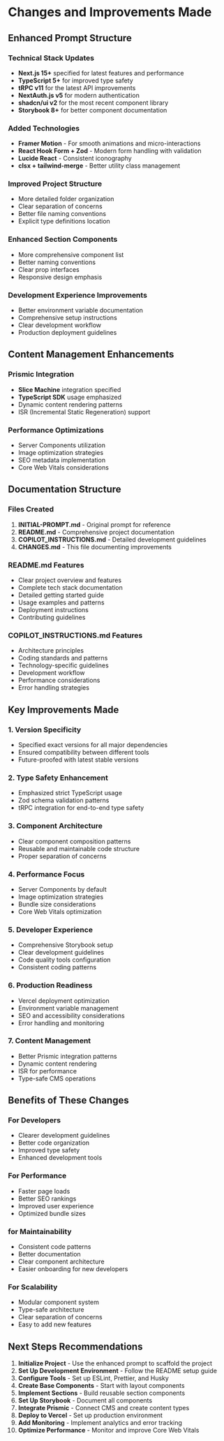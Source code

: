 # Changes and Improvements Made

## Enhanced Prompt Structure

### Technical Stack Updates
- **Next.js 15+** specified for latest features and performance
- **TypeScript 5+** for improved type safety
- **tRPC v11** for the latest API improvements
- **NextAuth.js v5** for modern authentication
- **shadcn/ui v2** for the most recent component library
- **Storybook 8+** for better component documentation

### Added Technologies
- **Framer Motion** - For smooth animations and micro-interactions
- **React Hook Form + Zod** - Modern form handling with validation
- **Lucide React** - Consistent iconography
- **clsx + tailwind-merge** - Better utility class management

### Improved Project Structure
- More detailed folder organization
- Clear separation of concerns
- Better file naming conventions
- Explicit type definitions location

### Enhanced Section Components
- More comprehensive component list
- Better naming conventions
- Clear prop interfaces
- Responsive design emphasis

### Development Experience Improvements
- Better environment variable documentation
- Comprehensive setup instructions
- Clear development workflow
- Production deployment guidelines

## Content Management Enhancements

### Prismic Integration
- **Slice Machine** integration specified
- **TypeScript SDK** usage emphasized
- Dynamic content rendering patterns
- ISR (Incremental Static Regeneration) support

### Performance Optimizations
- Server Components utilization
- Image optimization strategies
- SEO metadata implementation
- Core Web Vitals considerations

## Documentation Structure

### Files Created
1. **INITIAL-PROMPT.md** - Original prompt for reference
2. **README.md** - Comprehensive project documentation
3. **COPILOT_INSTRUCTIONS.md** - Detailed development guidelines
4. **CHANGES.md** - This file documenting improvements

### README.md Features
- Clear project overview and features
- Complete tech stack documentation
- Detailed getting started guide
- Usage examples and patterns
- Deployment instructions
- Contributing guidelines

### COPILOT_INSTRUCTIONS.md Features
- Architecture principles
- Coding standards and patterns
- Technology-specific guidelines
- Development workflow
- Performance considerations
- Error handling strategies

## Key Improvements Made

### 1. Version Specificity
- Specified exact versions for all major dependencies
- Ensured compatibility between different tools
- Future-proofed with latest stable versions

### 2. Type Safety Enhancement
- Emphasized strict TypeScript usage
- Zod schema validation patterns
- tRPC integration for end-to-end type safety

### 3. Component Architecture
- Clear component composition patterns
- Reusable and maintainable code structure
- Proper separation of concerns

### 4. Performance Focus
- Server Components by default
- Image optimization strategies
- Bundle size considerations
- Core Web Vitals optimization

### 5. Developer Experience
- Comprehensive Storybook setup
- Clear development guidelines
- Code quality tools configuration
- Consistent coding patterns

### 6. Production Readiness
- Vercel deployment optimization
- Environment variable management
- SEO and accessibility considerations
- Error handling and monitoring

### 7. Content Management
- Better Prismic integration patterns
- Dynamic content rendering
- ISR for performance
- Type-safe CMS operations

## Benefits of These Changes

### For Developers
- Clearer development guidelines
- Better code organization
- Improved type safety
- Enhanced development tools

### For Performance
- Faster page loads
- Better SEO rankings
- Improved user experience
- Optimized bundle sizes

### for Maintainability
- Consistent code patterns
- Better documentation
- Clear component architecture
- Easier onboarding for new developers

### For Scalability
- Modular component system
- Type-safe architecture
- Clear separation of concerns
- Easy to add new features

## Next Steps Recommendations

1. **Initialize Project** - Use the enhanced prompt to scaffold the project
2. **Set Up Development Environment** - Follow the README setup guide
3. **Configure Tools** - Set up ESLint, Prettier, and Husky
4. **Create Base Components** - Start with layout components
5. **Implement Sections** - Build reusable section components
6. **Set Up Storybook** - Document all components
7. **Integrate Prismic** - Connect CMS and create content types
8. **Deploy to Vercel** - Set up production environment
9. **Add Monitoring** - Implement analytics and error tracking
10. **Optimize Performance** - Monitor and improve Core Web Vitals